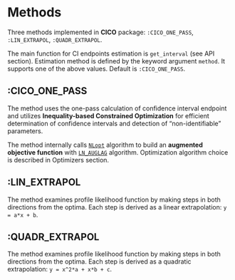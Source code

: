 # Methods

 Three methods implemented in **CICO** package: `:CICO_ONE_PASS`,
 `:LIN_EXTRAPOL`,
 `:QUADR_EXTRAPOL`.

The main function for CI endpoints estimation is `get_interval` (see API section). Estimation method is defined by the keyword argument `method`. It supports one of the above values. Default is `:CICO_ONE_PASS`.

## :CICO\_ONE\_PASS

The method uses the one-pass calculation of confidence interval endpoint and  utilizes **Inequality-based Constrained Optimization**
for efficient determination of confidence intervals and detection of “non-identifiable” parameters.

 The method internally calls [`NLopt`](https://nlopt.readthedocs.io/en/latest/) algorithm to build an **augmented objective function** with [`LN_AUGLAG`](https://nlopt.readthedocs.io/en/latest/NLopt_Algorithms/#augmented-lagrangian-algorithm) algorithm. Optimization algorithm choice is described in Optimizers section.

## :LIN_EXTRAPOL

The method examines profile likelihood function by making steps in both directions from the optima. 
Each step is derived as a linear extrapolation: `y = a*x + b`.

## :QUADR_EXTRAPOL

The method examines profile likelihood function by making steps in both directions from the optima. 
Each step is derived as a quadratic extrapolation: `y = x^2*a + x*b + c`.
